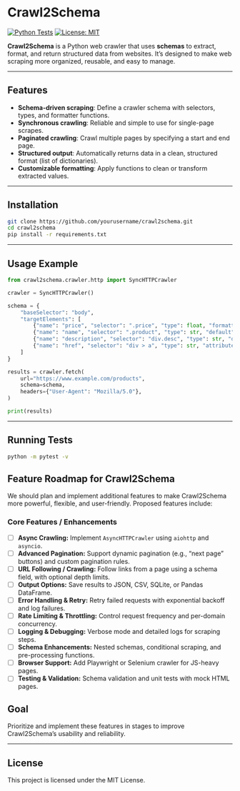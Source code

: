# Crawl2Schema
[![Python Tests](https://github.com/cvcvka5/crawl2schema/actions/workflows/python-tests.yml/badge.svg)](https://github.com/cvcvka5/crawl2schema/actions/workflows/python-tests.yml)
[![License: MIT](https://img.shields.io/badge/License-MIT-yellow.svg)](https://opensource.org/licenses/MIT)

**Crawl2Schema** is a Python web crawler that uses **schemas** to extract, format, and return structured data from websites. It’s designed to make web scraping more organized, reusable, and easy to manage.

---

## Features

* **Schema-driven scraping**: Define a crawler schema with selectors, types, and formatter functions.
* **Synchronous crawling**: Reliable and simple to use for single-page scrapes.
* **Paginated crawling**: Crawl multiple pages by specifying a start and end page.
* **Structured output**: Automatically returns data in a clean, structured format (list of dictionaries).
* **Customizable formatting**: Apply functions to clean or transform extracted values.

---

## Installation

```bash
git clone https://github.com/yourusername/crawl2schema.git
cd crawl2schema
pip install -r requirements.txt
```

---

## Usage Example

```python
from crawl2schema.crawler.http import SyncHTTPCrawler

crawler = SyncHTTPCrawler()

schema = {
    "baseSelector": "body",
    "targetElements": [
        {"name": "price", "selector": ".price", "type": float, "formatter": lambda price: round(price, 2)},
        {"name": "name", "selector": ".product", "type": str, "default": "NO NAME"},
        {"name": "description", "selector": "div.desc", "type": str, "default": None, "formatter": lambda desc: desc.lower()[:10]},
        {"name": "href", "selector": "div > a", "type": str, "attribute": "href"},
    ]
}

results = crawler.fetch(
    url="https://www.example.com/products",
    schema=schema,
    headers={"User-Agent": "Mozilla/5.0"},
)

print(results)
```

---

## Running Tests

```bash
python -m pytest -v
```

## Feature Roadmap for Crawl2Schema

We should plan and implement additional features to make Crawl2Schema more powerful, flexible, and user-friendly. Proposed features include:

### Core Features / Enhancements

- [ ] **Async Crawling:** Implement `AsyncHTTPCrawler` using `aiohttp` and `asyncio`.
- [ ] **Advanced Pagination:** Support dynamic pagination (e.g., “next page” buttons) and custom pagination rules.
- [ ] **URL Following / Crawling:** Follow links from a page using a schema field, with optional depth limits.
- [ ] **Output Options:** Save results to JSON, CSV, SQLite, or Pandas DataFrame.
- [ ] **Error Handling & Retry:** Retry failed requests with exponential backoff and log failures.
- [ ] **Rate Limiting & Throttling:** Control request frequency and per-domain concurrency.
- [ ] **Logging & Debugging:** Verbose mode and detailed logs for scraping steps.
- [ ] **Schema Enhancements:** Nested schemas, conditional scraping, and pre-processing functions.
- [ ] **Browser Support:** Add Playwright or Selenium crawler for JS-heavy pages.
- [ ] **Testing & Validation:** Schema validation and unit tests with mock HTML pages.

## Goal

Prioritize and implement these features in stages to improve Crawl2Schema’s usability and reliability.


---

## License

This project is licensed under the MIT License.
